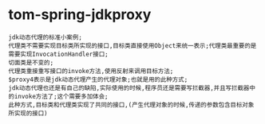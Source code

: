 # tom-spring-jdkproxy
	jdk动态代理的标准小案例;
	代理类不需要实现目标类所实现的接口,目标类直接使用Object来统一表示;代理类最重要的是需要实现InvocationHandler接口;
	切面类是不变的;
	代理类重接重写接口的invoke方法,使用反射来调用目标方法;
	$proxy4表示是jdk动态代理产生的代理对象;也就是用的此种方式;
	jdk动态代理也还是有自己的缺陷,实际使用的时候,程序员还是需要写拦截器,并且写拦截器中的invoke方法了;这个需要多加体会;
	此种方式,目标类和代理类实现了共同的接口,(产生代理对象的时候,传递的参数包含目标对象所实现的接口)
